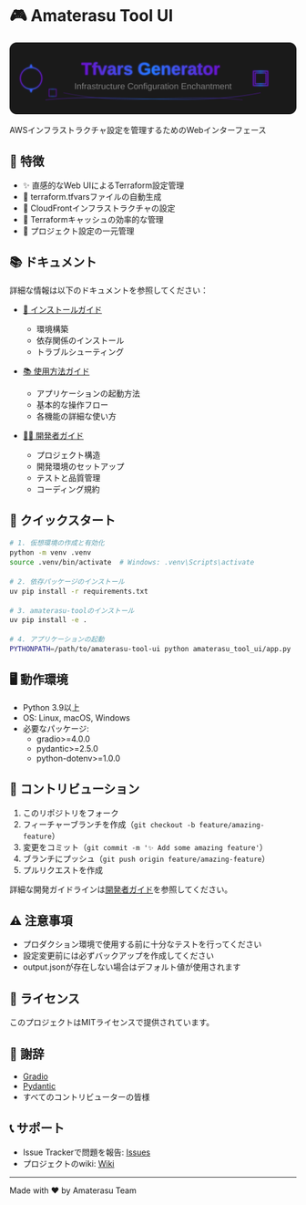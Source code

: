 # 🎮 Amaterasu Tool UI

![Amaterasu Tool UI](assets/header.svg)

AWSインフラストラクチャ設定を管理するためのWebインターフェース

## 🌟 特徴

- ✨ 直感的なWeb UIによるTerraform設定管理
- 🚀 terraform.tfvarsファイルの自動生成
- 🔧 CloudFrontインフラストラクチャの設定
- 🧹 Terraformキャッシュの効率的な管理
- 🎯 プロジェクト設定の一元管理

## 📚 ドキュメント

詳細な情報は以下のドキュメントを参照してください：

- [🚀 インストールガイド](docs/installation.md)
  - 環境構築
  - 依存関係のインストール
  - トラブルシューティング

- [📚 使用方法ガイド](docs/usage.md)
  - アプリケーションの起動方法
  - 基本的な操作フロー
  - 各機能の詳細な使い方

- [👨‍💻 開発者ガイド](docs/development.md)
  - プロジェクト構造
  - 開発環境のセットアップ
  - テストと品質管理
  - コーディング規約

## 🚀 クイックスタート

```bash
# 1. 仮想環境の作成と有効化
python -m venv .venv
source .venv/bin/activate  # Windows: .venv\Scripts\activate

# 2. 依存パッケージのインストール
uv pip install -r requirements.txt

# 3. amaterasu-toolのインストール
uv pip install -e .

# 4. アプリケーションの起動
PYTHONPATH=/path/to/amaterasu-tool-ui python amaterasu_tool_ui/app.py
```

## 🖥️ 動作環境

- Python 3.9以上
- OS: Linux, macOS, Windows
- 必要なパッケージ:
  - gradio>=4.0.0
  - pydantic>=2.5.0
  - python-dotenv>=1.0.0

## 🤝 コントリビューション

1. このリポジトリをフォーク
2. フィーチャーブランチを作成（`git checkout -b feature/amazing-feature`）
3. 変更をコミット（`git commit -m '✨ Add some amazing feature'`）
4. ブランチにプッシュ（`git push origin feature/amazing-feature`）
5. プルリクエストを作成

詳細な開発ガイドラインは[開発者ガイド](docs/development.md)を参照してください。

## ⚠️ 注意事項

- プロダクション環境で使用する前に十分なテストを行ってください
- 設定変更前には必ずバックアップを作成してください
- output.jsonが存在しない場合はデフォルト値が使用されます

## 📄 ライセンス

このプロジェクトはMITライセンスで提供されています。

## 🙏 謝辞

- [Gradio](https://gradio.app/)
- [Pydantic](https://pydantic-docs.helpmanual.io/)
- すべてのコントリビューターの皆様

## 📞 サポート

- Issue Trackerで問題を報告: [Issues](https://github.com/yourusername/amaterasu-tool-ui/issues)
- プロジェクトのwiki: [Wiki](https://github.com/yourusername/amaterasu-tool-ui/wiki)

---

Made with ❤️ by Amaterasu Team
